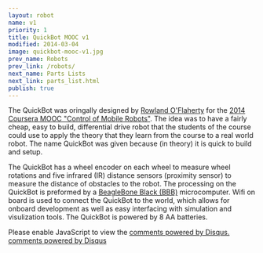 ```yaml
---
layout: robot
name: v1
priority: 1
title: QuickBot MOOC v1
modified: 2014-03-04
image: quickbot-mooc-v1.jpg
prev_name: Robots
prev_link: /robots/
next_name: Parts Lists
next_link: parts_list.html
publish: true
---
```


The QuickBot was oringally designed by <a href="https://rowlandoflaherty.com" target="_blank">Rowland O'Flaherty</a> for the <a href="https://www.coursera.org/course/conrob" target="_blank">2014 Coursera MOOC "Control of Mobile Robots"</a>. The idea was to have a fairly cheap, easy to build, differential drive robot that the students of the course could use to apply the theory that they learn from the course to a real world robot. The name QuickBot was given because (in theory) it is quick to build and setup.

The QuickBot has a wheel encoder on each wheel to measure wheel rotations and five infrared (IR) distance sensors (proximity sensor) to measure the distance of obstacles to the robot. The processing on the QuickBot is preformed by a [BeagleBone Black (BBB)](http://beagleboard.org/products/beaglebone%20black) microcomputer. Wifi on board is used to connect the QuickBot to the world, which allows for onboard development as well as easy interfacing with simulation and visulization tools. The QuickBot is powered by 8 AA batteries.

<div id="disqus_thread"></div>
<script type="text/javascript">
    /* * * CONFIGURATION VARIABLES: EDIT BEFORE PASTING INTO YOUR WEBPAGE * * */
    {% if site.url == "http://o-botics.org" %}
      var disqus_shortname = 'o-botics'; // required: replace example with your forum shortname
    {% endif %}

    /* * * DON'T EDIT BELOW THIS LINE * * */
    (function() {
        var dsq = document.createElement('script'); dsq.type = 'text/javascript'; dsq.async = true;
        dsq.src = '//' + disqus_shortname + '.disqus.com/embed.js';
        (document.getElementsByTagName('head')[0] || document.getElementsByTagName('body')[0]).appendChild(dsq);
    })();
</script>
<noscript>Please enable JavaScript to view the <a href="http://disqus.com/?ref_noscript">comments powered by Disqus.</a></noscript>
<a href="http://disqus.com" class="dsq-brlink">comments powered by <span class="logo-disqus">Disqus</span></a>


